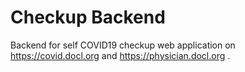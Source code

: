 # Checkup Backend
Backend for self COVID19 checkup web application on https://covid.docl.org and https://physician.docl.org .
